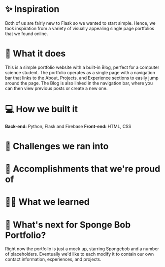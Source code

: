 # :sparkles: Inspiration
Both of us are fairly new to Flask so we wanted to start simple. Hence, we took inspiration from a variety of visually appealing single page portfolios that we found online.

# :scroll: What it does
This is a simple portfolio website with a built-in Blog, perfect for a computer science student. The portfolio operates as a single page with a navigation bar that links to the About, Projects, and Experience sections to easily jump around the page. The Blog is also linked in the navigation bar, where you can then view previous posts or create a new one.

# :computer: How we built it

<b>Back-end:</b> Python, Flask and Firebase
<b>Front-end:</b> HTML, CSS

# :exploding_head: Challenges we ran into


# :partying_face: Accomplishments that we're proud of


# :woman_student: What we learned


# :thinking: What's next for Sponge Bob Portfolio?
Right now the portfolio is just a mock up, starring Spongebob and a number of placeholders. Eventually we'd like to each modify it to contain our own contact information, experiences, and projects.
